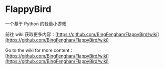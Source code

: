 # FlappyBird
一个基于 Python 的轻量小游戏

前往 wiki 获取更多内容：[https://github.com/BingFenghan/FlappyBird/wiki](https://github.com/BingFenghan/FlappyBird/wiki)

Go to the wiki for more content：[https://github.com/BingFenghan/FlappyBird/wiki](https://github.com/BingFenghan/FlappyBird/wiki)
